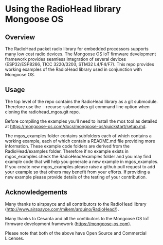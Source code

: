 # Using the RadioHead library Mongoose OS

## Overview
The RadioHead packet radio library for embedded processors supports many low cost radio devices.
The Mongoose OS IoT firmware development framework provides seamless integration of several 
devices (ESP32/ESP8266, TICC 3220/3200, STM32 L4/F4/F7). This repo provides working examples
of the RadioHead library used in conjunction with Mongoose OS.

## Usage
 The top level of the repo contains the RadioHead library as a git submodule. Therefore use the --recurse-submodules git command line option when cloning the radiohead_mgos.git repo.
 
 Before compiling the examples you'll need to install the mos tool as detailed at https://mongoose-os.com/docs/mongoose-os/quickstart/setup.md.
 
 The mgos_examples folder contains subfolders each of which contains a working example, each of which contain a README.md file providing more information. These example code folders are derived from the RadioHead/examples folder. Therefore if no example exists in mgos_examples check the RadioHead/examples folder and you may find example code that will help you generate a new example in mgos_examples. If you create new mgos_examples please raise a github pull request to add your example so that others may benefit from your efforts. If providing a new example please provide details of the testing of your contribution.

## Acknowledgements
  Many thanks to airspayce and all contributors to the RadioHead library (http://www.airspayce.com/mikem/arduino/RadioHead/).

  Many thanks to Cesanta and all the contibutors to the Mongoose OS IoT firmware development framework (https://mongoose-os.com).

Please note that both of the above have Open Source and Commercial Licenses. 
